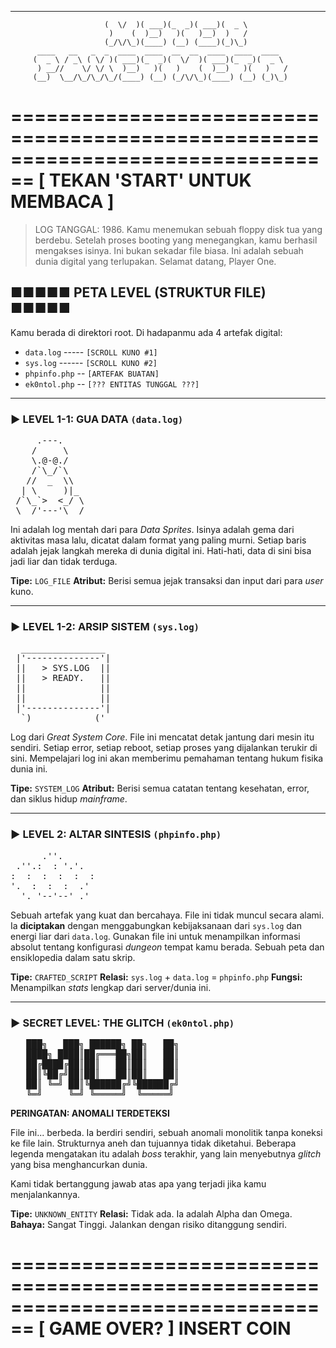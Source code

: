 __  __  ____  ____  ____  ____ 
                         (  \/  )( ___)(_  _)( ___)(  _ \
                          )    (  )__)   )(   )__)  )   /
                         (_/\/\_)(____) (__) (____)(_)\_)
          ____   __   _  _  ____  ____  __  __  ____  ____  ____ 
         (  _ \ / _\ ( \/ )( ___)(_  _)(  \/  )( ___)(_  _)(  _ \
          ) __//    \/ \/ \  )__)   )(   )    (  )__)   )(   )   /
         (__)  \__/\_/\_/\_/(____) (__) (_/\/\_)(____) (__) (_)\_)

================================================================================
                        [ TEKAN 'START' UNTUK MEMBACA ]
================================================================================

> LOG TANGGAL: 1986. Kamu menemukan sebuah floppy disk tua yang berdebu.
> Setelah proses booting yang menegangkan, kamu berhasil mengakses isinya.
> Ini bukan sekadar file biasa. Ini adalah sebuah dunia digital yang terlupakan.
> Selamat datang, Player One.

## ■■■■■ PETA LEVEL (STRUKTUR FILE) ■■■■■

Kamu berada di direktori root. Di hadapanmu ada 4 artefak digital:

* `data.log` ----- `[SCROLL KUNO #1]`
* `sys.log` ------ `[SCROLL KUNO #2]`
* `phpinfo.php` -- `[ARTEFAK BUATAN]`
* `ek0ntol.php` -- `[??? ENTITAS TUNGGAL ???]`

---

### ► LEVEL 1-1: GUA DATA `(data.log)`

<pre>
     .---.
    /     \
    \.@-@./
    /`\_/`\
   //  _  \\
  | \     )|_
 /`\_`>  <_/ \
 \__/'---'\__/
</pre>

Ini adalah log mentah dari para *Data Sprites*. Isinya adalah gema dari aktivitas masa lalu, dicatat dalam format yang paling murni. Setiap baris adalah jejak langkah mereka di dunia digital ini. Hati-hati, data di sini bisa jadi liar dan tidak terduga.

**Tipe:** `LOG_FILE`
**Atribut:** Berisi semua jejak transaksi dan input dari para *user* kuno.

---

### ► LEVEL 1-2: ARSIP SISTEM `(sys.log)`

<pre>
  ________________
 |'--------------'|
 ||   > SYS.LOG  ||
 ||   > READY.   ||
 ||              ||
 ||              ||
 |'--------------'|
  `)_ ________ _('
</pre>

Log dari *Great System Core*. File ini mencatat detak jantung dari mesin itu sendiri. Setiap error, setiap reboot, setiap proses yang dijalankan terukir di sini. Mempelajari log ini akan memberimu pemahaman tentang hukum fisika dunia ini.

**Tipe:** `SYSTEM_LOG`
**Atribut:** Berisi semua catatan tentang kesehatan, error, dan siklus hidup *mainframe*.

---

### ► LEVEL 2: ALTAR SINTESIS `(phpinfo.php)`

<pre>
      .''.      
 .''.:  : '.'.   
:  :  :  :  :  :  
'.  :  :  :  .'  
  '._'--'--'_.'   
</pre>

Sebuah artefak yang kuat dan bercahaya. File ini tidak muncul secara alami. Ia **diciptakan** dengan menggabungkan kebijaksanaan dari `sys.log` dan energi liar dari `data.log`. Gunakan file ini untuk menampilkan informasi absolut tentang konfigurasi *dungeon* tempat kamu berada. Sebuah peta dan ensiklopedia dalam satu skrip.

**Tipe:** `CRAFTED_SCRIPT`
**Relasi:** `sys.log` + `data.log` = `phpinfo.php`
**Fungsi:** Menampilkan *stats* lengkap dari server/dunia ini.

---

### ► SECRET LEVEL: THE GLITCH `(ek0ntol.php)`

<pre>
   ███╗   ███╗ ██████╗ ██╗   ██╗
   ████╗ ████║██╔═══██╗██║   ██║
   ██╔████╔██║██║   ██║██║   ██║
   ██║╚██╔╝██║██║   ██║██║   ██║
   ██║ ╚═╝ ██║╚██████╔╝╚██████╔╝
   ╚═╝     ╚═╝ ╚═════╝  ╚═════╝ 
</pre>

**PERINGATAN: ANOMALI TERDETEKSI**

File ini... berbeda. Ia berdiri sendiri, sebuah anomali monolitik tanpa koneksi ke file lain. Strukturnya aneh dan tujuannya tidak diketahui. Beberapa legenda mengatakan itu adalah *boss* terakhir, yang lain menyebutnya *glitch* yang bisa menghancurkan dunia.

Kami tidak bertanggung jawab atas apa yang terjadi jika kamu menjalankannya.

**Tipe:** `UNKNOWN_ENTITY`
**Relasi:** Tidak ada. Ia adalah Alpha dan Omega.
**Bahaya:** Sangat Tinggi. Jalankan dengan risiko ditanggung sendiri.

================================================================================
                                 [ GAME OVER? ]
                                  INSERT COIN
================================================================================
